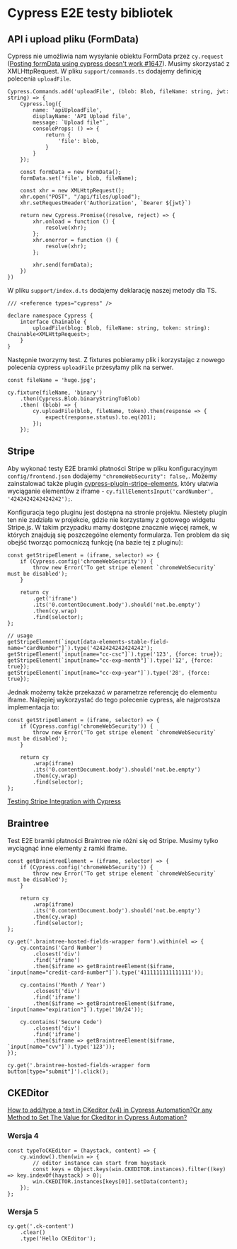 # Cypress E2E testy bibliotek

## API i upload pliku (FormData)

Cypress nie umożliwia nam wysyłanie obiektu FormData przez `cy.request` ([Posting formData using cypress doesn't work #1647](https://github.com/cypress-io/cypress/issues/1647)). Musimy skorzystać z XMLHttpRequest.
W pliku `support/commands.ts` dodajemy definicję polecenia `uploadFile`.

```
Cypress.Commands.add('uploadFile', (blob: Blob, fileName: string, jwt: string) => {
    Cypress.log({
        name: 'apiUploadFile',
        displayName: 'API Upload file',
        message: `Upload file"`,
        consoleProps: () => {
            return {
                'file': blob,
            }
        }
    });

    const formData = new FormData();
    formData.set('file', blob, fileName);

    const xhr = new XMLHttpRequest();
    xhr.open("POST", "/api/files/upload");
    xhr.setRequestHeader('Authorization', `Bearer ${jwt}`)

    return new Cypress.Promise((resolve, reject) => {
        xhr.onload = function () {
            resolve(xhr);
        };
        xhr.onerror = function () {
            resolve(xhr);
        };

        xhr.send(formData);
    })
})
```
W pliku `support/index.d.ts` dodajemy deklarację naszej metody dla TS.
```
/// <reference types="cypress" />

declare namespace Cypress {
    interface Chainable {
        uploadFile(blog: Blob, fileName: string, token: string): Chainable<XMLHttpRequest>;
    }
}
```

Następnie tworzymy test. Z fixtures pobieramy plik i korzystając z nowego polecenia cypress `uploadFile` przesyłamy plik na serwer.

```
const fileName = 'huge.jpg';

cy.fixture(fileName, 'binary')
    .then(Cypress.Blob.binaryStringToBlob)
    .then( (blob) => {
        cy.uploadFile(blob, fileName, token).then(response => {
            expect(response.status).to.eq(201);
        });
    });
```

## Stripe

Aby wykonać testy E2E bramki płatności Stripe w pliku konfiguracyjnym `config/frontend.json` dodajemy  `"chromeWebSecurity": false,`. Możemy zainstalować także plugin [cypress-plugin-stripe-elements](https://www.npmjs.com/package/cypress-plugin-stripe-elements), który ułatwia wyciąganie elementów z iframe - `cy.fillElementsInput('cardNumber', '4242424242424242');`.

Konfiguracja tego pluginu jest dostępna na stronie projektu. Niestety plugin ten nie zadziała w projekcie, gdzie nie korzystamy z gotowego widgetu Stripe.js. W takim przypadku mamy dostępne znacznie więcej ramek, w których znajdują się poszczególne elementy formularza.
Ten problem da się obejść tworząc pomocniczą funkcję (na bazie tej z pluginu):

```
const getStripeElement = (iframe, selector) => {
    if (Cypress.config('chromeWebSecurity')) {
        throw new Error('To get stripe element `chromeWebSecurity` must be disabled');
    }

    return cy
        .get('iframe')
        .its('0.contentDocument.body').should('not.be.empty')
        .then(cy.wrap)
        .find(selector);
};

// usage
getStripeElement(`input[data-elements-stable-field-name="cardNumber"]`).type('4242424242424242');
getStripeElement(`input[name="cc-csc"]`).type('123', {force: true});
getStripeElement(`input[name="cc-exp-month"]`).type('12', {force: true});
getStripeElement(`input[name="cc-exp-year"]`).type('28', {force: true});
```

Jednak możemy także przekazać w parametrze referencję do elementu iframe. Najlepiej wykorzystać do tego polecenie cypress, ale najprostsza implementacja to:

```
const getStripeElement = (iframe, selector) => {
    if (Cypress.config('chromeWebSecurity')) {
        throw new Error('To get stripe element `chromeWebSecurity` must be disabled');
    }

    return cy
        .wrap(iframe)
        .its('0.contentDocument.body').should('not.be.empty')
        .then(cy.wrap)
        .find(selector);
};
```

[Testing Stripe Integration with Cypress](https://medium.com/swinginc/testing-stripe-integration-with-cypress-3f0d665cfef7)

## Braintree

Test E2E bramki płatności Braintree nie różni się od Stripe. Musimy tylko wyciągnąć inne elementy z ramki iframe.

```
const getBraintreeElement = (iframe, selector) => {
    if (Cypress.config('chromeWebSecurity')) {
        throw new Error('To get stripe element `chromeWebSecurity` must be disabled');
    }

    return cy
        .wrap(iframe)
        .its('0.contentDocument.body').should('not.be.empty')
        .then(cy.wrap)
        .find(selector);
};

cy.get('.braintree-hosted-fields-wrapper form').within(el => {
    cy.contains('Card Number')
        .closest('div')
        .find('iframe')
        .then($iframe => getBraintreeElement($iframe, `input[name="credit-card-number"]`).type('4111111111111111'));

    cy.contains('Month / Year')
        .closest('div')
        .find('iframe')
        .then($iframe => getBraintreeElement($iframe, `input[name="expiration"]`).type('10/24'));

    cy.contains('Secure Code')
        .closest('div')
        .find('iframe')
        .then($iframe => getBraintreeElement($iframe, `input[name="cvv"]`).type('123'));
});

cy.get('.braintree-hosted-fields-wrapper form  button[type="submit"]').click();
```

## CKEDitor

[How to add/type a text in CKeditor (v4) in Cypress Automation?Or any Method to Set The Value for Ckeditor in Cypress Automation?](https://stackoverflow.com/questions/65068660/how-to-add-type-a-text-in-ckeditor-v4-in-cypress-automationor-any-method-to-s)

### Wersja 4
```
const typeToCKEditor = (haystack, content) => {
    cy.window().then(win => {
        // editor instance can start from haystack
        const keys = Object.keys(win.CKEDITOR.instances).filter((key) => key.indexOf(haystack) > 0);
        win.CKEDITOR.instances[keys[0]].setData(content);
    });
};
```

### Wersja 5
```
cy.get('.ck-content')
    .clear()
    .type('Hello CKEditor');
```
